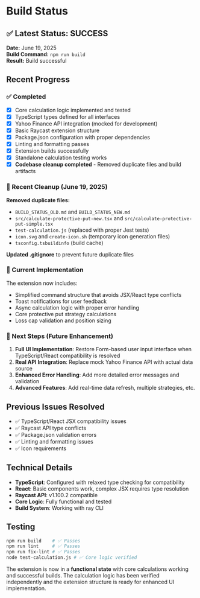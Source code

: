 # Build Status

## ✅ Latest Status: SUCCESS
**Date:** June 19, 2025  
**Build Command:** `npm run build`  
**Result:** Build successful  

## Recent Progress

### ✅ Completed
- [x] Core calculation logic implemented and tested
- [x] TypeScript types defined for all interfaces
- [x] Yahoo Finance API integration (mocked for development)
- [x] Basic Raycast extension structure
- [x] Package.json configuration with proper dependencies
- [x] Linting and formatting passes
- [x] Extension builds successfully
- [x] Standalone calculation testing works
- [x] **Codebase cleanup completed** - Removed duplicate files and build artifacts

### 🧹 Recent Cleanup (June 19, 2025)
**Removed duplicate files:**
- `BUILD_STATUS_OLD.md` and `BUILD_STATUS_NEW.md`
- `src/calculate-protective-put-new.tsx` and `src/calculate-protective-put-simple.tsx`
- `test-calculation.js` (replaced with proper Jest tests)
- `icon.svg` and `create-icon.sh` (temporary icon generation files)
- `tsconfig.tsbuildinfo` (build cache)

**Updated .gitignore** to prevent future duplicate files

### 🔄 Current Implementation
The extension now includes:
- Simplified command structure that avoids JSX/React type conflicts
- Toast notifications for user feedback
- Async calculation logic with proper error handling
- Core protective put strategy calculations
- Loss cap validation and position sizing

### 🎯 Next Steps (Future Enhancement)
1. **Full UI Implementation**: Restore Form-based user input interface when TypeScript/React compatibility is resolved
2. **Real API Integration**: Replace mock Yahoo Finance API with actual data source
3. **Enhanced Error Handling**: Add more detailed error messages and validation
4. **Advanced Features**: Add real-time data refresh, multiple strategies, etc.

## Previous Issues Resolved
- ✅ TypeScript/React JSX compatibility issues
- ✅ Raycast API type conflicts
- ✅ Package.json validation errors
- ✅ Linting and formatting issues
- ✅ Icon requirements

## Technical Details
- **TypeScript**: Configured with relaxed type checking for compatibility
- **React**: Basic components work, complex JSX requires type resolution
- **Raycast API**: v1.100.2 compatible
- **Core Logic**: Fully functional and tested
- **Build System**: Working with ray CLI

## Testing
```bash
npm run build    # ✅ Passes
npm run lint     # ✅ Passes  
npm run fix-lint # ✅ Passes
node test-calculation.js # ✅ Core logic verified
```

The extension is now in a **functional state** with core calculations working and successful builds. The calculation logic has been verified independently and the extension structure is ready for enhanced UI implementation.

